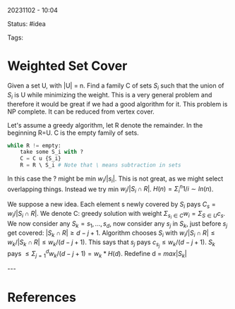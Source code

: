 20231102 - 10:04

Status: #idea

Tags:

# Weighted Set Cover
Given a set U, with |U| = n. Find a family C of sets $S_i$ such that the union of $S_i$ is U while minimizing the weight. This is a very general problem and therefore it would be great if we had a good algorithm for it. This problem is NP complete. It can be reduced from vertex cover. 

Let's assume a greedy algorithm, let R denote the remainder. In the beginning R=U. C is the empty family of sets. 
``` Python
while R != empty:
	take some S_i with ?
	C = C u {S_i}
	R = R \ S_i # Note that \ means subtraction in sets
```

In this case the ? might be min $w_i/|s_i|$. This is not great, as we might select overlapping things. Instead we try min $w_i/|S_i \cap R|$. $H(n)=\Sigma_i^n 1/i \sim ln(n)$. 

We suppose a new idea. Each element s newly covered by $S_i$ pays $C_s = w_i/|S_i \cap R|$. We denote C: greedy solution with weight $\Sigma_{s_i \in C} w_i = \Sigma_{S \in U} c_s$. We now consider any $S_k={s_1,..., s_d}$, now consider any $s_j$ in $S_k$, just before $s_j$ get covered: $|S_k \cap R| \geq d-j+1$. Algorithm chooses $S_i$ with $w_i / |S_i \cap R| \leq w_k / |S_k \cap R| \leq w_k/(d-j+1)$. This says that $s_j$ pays $c_{s_j} \leq w_k/(d-j+1)$. $S_k$ pays $\leq \Sigma_{j=1}^d w_k/(d-j+1) = w_k * H(d)$. Redefine d = $max |S_k|$


\-\-\-
# References